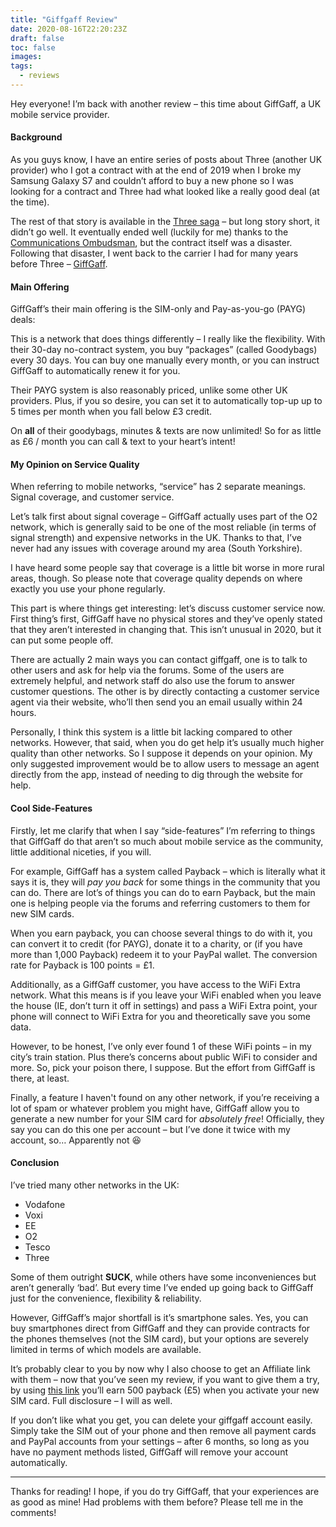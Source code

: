 ```yaml
---
title: "Giffgaff Review"
date: 2020-08-16T22:20:23Z
draft: false
toc: false
images:
tags: 
  - reviews
---
```


Hey everyone! I’m back with another review – this time about GiffGaff, a UK mobile service provider.

#### Background

As you guys know, I have an entire series of posts about Three (another UK provider) who I got a contract with at the end of 2019 when I broke my Samsung Galaxy S7 and couldn’t afford to buy a new phone so I was looking for a contract and Three had what looked like a really good deal (at the time).

The rest of that story is available in the [Three saga](/tags/three) – but long story short, it didn’t go well. It eventually ended well (luckily for me) thanks to the [Communications Ombudsman](https://www.ombudsman-services.org/sectors/communications), but the contract itself was a disaster. Following that disaster, I went back to the carrier I had for many years before Three – [GiffGaff](http://giffgaff.com/).

#### Main Offering

GiffGaff’s their main offering is the SIM-only and Pay-as-you-go (PAYG) deals:

This is a network that does things differently – I really like the flexibility. With their 30-day no-contract system, you buy “packages” (called Goodybags) every 30 days. You can buy one manually every month, or you can instruct GiffGaff to automatically renew it for you.

Their PAYG system is also reasonably priced, unlike some other UK providers. Plus, if you so desire, you can set it to automatically top-up up to 5 times per month when you fall below £3 credit.

On **all** of their goodybags, minutes & texts are now unlimited! So for as little as £6 / month you can call & text to your heart’s intent!

#### My Opinion on Service Quality

When referring to mobile networks, “service” has 2 separate meanings. Signal coverage, and customer service.

Let’s talk first about signal coverage – GiffGaff actually uses part of the O2 network, which is generally said to be one of the most reliable (in terms of signal strength) and expensive networks in the UK. Thanks to that, I’ve never had any issues with coverage around my area (South Yorkshire).

I have heard some people say that coverage is a little bit worse in more rural areas, though. So please note that coverage quality depends on where exactly you use your phone regularly.

This part is where things get interesting: let’s discuss customer service now. First thing’s first, GiffGaff have no physical stores and they’ve openly stated that they aren’t interested in changing that. This isn’t unusual in 2020, but it can put some people off.

There are actually 2 main ways you can contact giffgaff, one is to talk to other users and ask for help via the forums. Some of the users are extremely helpful, and network staff do also use the forum to answer customer questions. The other is by directly contacting a customer service agent via their website, who’ll then send you an email usually within 24 hours.

Personally, I think this system is a little bit lacking compared to other networks. However, that said, when you do get help it’s usually much higher quality than other networks. So I suppose it depends on your opinion. My only suggested improvement would be to allow users to message an agent directly from the app, instead of needing to dig through the website for help.

#### Cool Side-Features

Firstly, let me clarify that when I say “side-features” I’m referring to things that GiffGaff do that aren’t so much about mobile service as the community, little additional niceties, if you will.

For example, GiffGaff has a system called Payback – which is literally what it says it is, they will *pay you back* for some things in the community that you can do. There are lot’s of things you can do to earn Payback, but the main one is helping people via the forums and referring customers to them for new SIM cards.

When you earn payback, you can choose several things to do with it, you can convert it to credit (for PAYG), donate it to a charity, or (if you have more than 1,000 Payback) redeem it to your PayPal wallet. The conversion rate for Payback is 100 points = £1.

Additionally, as a GiffGaff customer, you have access to the WiFi Extra network. What this means is if you leave your WiFi enabled when you leave the house (IE, don’t turn it off in settings) and pass a WiFi Extra point, your phone will connect to WiFi Extra for you and theoretically save you some data.

However, to be honest, I’ve only ever found 1 of these WiFi points – in my city’s train station. Plus there’s concerns about public WiFi to consider and more. So, pick your poison there, I suppose. But the effort from GiffGaff is there, at least.

Finally, a feature I haven't found on any other network, if you’re receiving a lot of spam or whatever problem you might have, GiffGaff allow you to generate a new number for your SIM card for *absolutely free*! Officially, they say you can do this one per account – but I’ve done it twice with my account, so… Apparently not :laughing:

#### Conclusion

I’ve tried many other networks in the UK:

- Vodafone
- Voxi
- EE
- O2
- Tesco
- Three

Some of them outright **SUCK**, while others have some inconveniences but aren’t generally ‘bad’. But every time I’ve ended up going back to GiffGaff just for the convenience, flexibility & reliability.

However, GiffGaff’s major shortfall is it’s smartphone sales. Yes, you can buy smartphones direct from GiffGaff and they can provide contracts for the phones themselves (not the SIM card), but your options are severely limited in terms of which models are available.

It’s probably clear to you by now why I also choose to get an Affiliate link with them – now that you’ve seen my review, if you want to give them a try, by using [this link](http://giffgaff.com/affiliate/bpowell3) you’ll earn 500 payback (£5) when you activate your new SIM card. Full disclosure – I will as well.

If you don’t like what you get, you can delete your giffgaff account easily. Simply take the SIM out of your phone and then remove all payment cards and PayPal accounts from your settings – after 6 months, so long as you have no payment methods listed, GiffGaff will remove your account automatically.

---

Thanks for reading! I hope, if you do try GiffGaff, that your experiences are as good as mine! Had problems with them before? Please tell me in the comments!